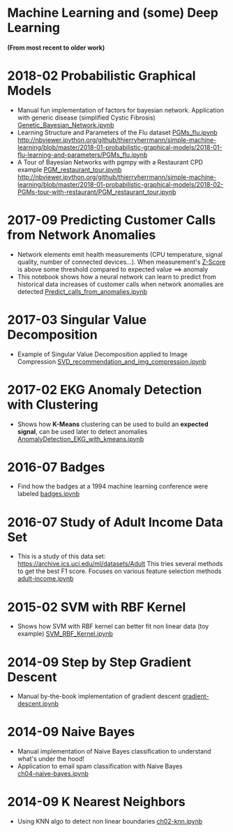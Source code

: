 Machine Learning and (some) Deep Learning 
=======================
#### (From most recent to older work)

# 2018-02 Probabilistic Graphical Models
- Manual fun implementation of factors for bayesian network. Application with generic disease (simplified Cystic Fibrosis)
[Genetic_Bayesian_Network.ipynb](2018-01-probabilistic-graphical-models/2017-05-genetic-diseases/Genetic_Bayesian_Network.ipynb)
- Learning Structure and Parameters of the Flu dataset
[PGMs_flu.ipynb](2018-01-probabilistic-graphical-models/2018-01-flu-learning-and-parameters/PGMs_flu.ipynb)
http://nbviewer.ipython.org/github/thierryherrmann/simple-machine-learning/blob/master/2018-01-probabilistic-graphical-models/2018-01-flu-learning-and-parameters/PGMs_flu.ipynb
- A Tour of Bayesian Networks with pgmpy with a Restaurant CPD example
[PGM_restaurant_tour.ipynb](2018-01-probabilistic-graphical-models/2018-02-PGMs-tour-with-restaurant/PGM_restaurant_tour.ipynb)
http://nbviewer.ipython.org/github/thierryherrmann/simple-machine-learning/blob/master/2018-01-probabilistic-graphical-models/2018-02-PGMs-tour-with-restaurant/PGM_restaurant_tour.ipynb


# 2017-09 Predicting Customer Calls from Network Anomalies
- Network elements emit health measurements (CPU temperature, signal quality, number of connected devices...). When measurement's [Z-Score](https://en.wikipedia.org/wiki/Standard_score) is above some threshold compared to expected value ==> anomaly 
- This notebook shows how a neural network can learn to predict from historical data increases of customer calls when network anomalies are detected
[Predict_calls_from_anomalies.ipynb](/2017-09-predicting-calls-from-network-anomalies/Predict_calls_from_anomalies.ipynb)

# 2017-03 Singular Value Decomposition
- Example of Singular Value Decomposition applied to Image Compression
[SVD_recommendation_and_img_compression.ipynb](2017-03-singular-value-decomposition/SVD_recommendation_and_img_compression.ipynb)

# 2017-02 EKG Anomaly Detection with Clustering
- Shows how **K-Means** clustering can be used to build an **expected signal**, can be used later to detect anomalies
[AnomalyDetection_EKG_with_kmeans.ipynb](2017-02-EKG-anomaly-detection-with-clustering/AnomalyDetection_EKG_with_kmeans.ipynb)

# 2016-07 Badges
- Find how the badges at a 1994 machine learning conference were labeled
[badges.ipynb](2016-07-badges/badges.ipynb)

# 2016-07 Study of Adult Income Data Set
- This is a study of this data set: https://archive.ics.uci.edu/ml/datasets/Adult
This tries several methods to get the best F1 score. Focuses on various feature selection methods
[adult-income.ipynb](2016-07-adult-income/adult-income.ipynb)

# 2015-02 SVM with RBF Kernel
- Shows how SVM with RBF kernel can better fit non linear data (toy example)
[SVM_RBF_Kernel.ipynb](2015-02-SVM-RBF-Kernel/SVM_RBF_Kernel.ipynb)

# 2014-09 Step by Step Gradient Descent
- Manual by-the-book implementation of gradient descent
[gradient-descent.ipynb](2014-09-step-by-step-gradient-descent/gradient-descent.ipynb)

# 2014-09 Naive Bayes
- Manual implementation of Naive Bayes classification to understand what's under the hood!
- Application to email spam classification with Naive Bayes  
[ch04-naive-bayes.ipynb](2014-09-naive-bayes/ch04-naive-bayes.ipynb)

# 2014-09 K Nearest Neighbors 
- Using KNN algo to detect non linear boundaries
[ch02-knn.ipynb](2014-09-knn/ch02-knn.ipynb)



